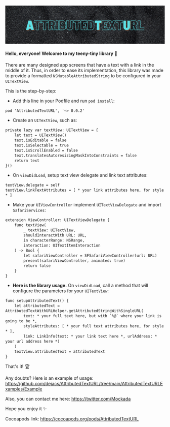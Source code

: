 ![Logo](https://github.com/dejacs/AttributedTextURL/blob/main/Attributedtexturl.png)

#### Hello, everyone! Welcome to my teeny-tiny library :teddy_bear:

There are many designed app screens that have a text with a link in the middle of it. Thus, in order to ease its implementation, this library was made to provide a formatted `NSMutableAttributedString` to be configured in your `UITextView`.

This is the step-by-step:
- Add this line in your Podfile and run `pod install`:
```
pod 'AttributedTextURL', '~> 0.0.2'
```
- Create an `UITextView`, such as:
```
private lazy var textView: UITextView = {
    let text = UITextView()
    text.isEditable = false
    text.isSelectable = true
    text.isScrollEnabled = false
    text.translatesAutoresizingMaskIntoConstraints = false
    return text
}()
```
- On `viewDidLoad`, setup text view delegate and link text attributes:
```
textView.delegate = self
textView.linkTextAttributes = [ * your link attributes here, for style * ]
```
- Make your `UIViewController` implement `UITextViewDelegate` and import `SafariServices`:
```
extension ViewController: UITextViewDelegate {
    func textView(
        _ textView: UITextView,
        shouldInteractWith URL: URL,
        in characterRange: NSRange,
        interaction: UITextItemInteraction
    ) -> Bool {
        let safariViewController = SFSafariViewController(url: URL)
        present(safariViewController, animated: true)
        return false
    }
}
```
- **Here is the library usage.** On `viewDidLoad`, call a method that will configure the parameters for your `UITextView`:
```
func setupAttributedText() {
    let attributedText = AttributedTextWithURLHelper.getAttributedStringWithSingleURL(
        text: * your full text here, but with `%@` where your link is going to be *,
        styleAttributes: [ * your full text attributes here, for style * ],
        link: LinkInfo(text: * your link text here *, urlAddress: * your url address here *)
    )
    textView.attributedText = attributedText
}
```
That's it! :trophy:

Any doubts? Here is an example of usage: https://github.com/dejacs/AttributedTextURL/tree/main/AttributedTextURLExamples/Example

Also, you can contact me here: https://twitter.com/Mockada

Hope you enjoy it :sparkles:

Cocoapods link: https://cocoapods.org/pods/AttributedTextURL
